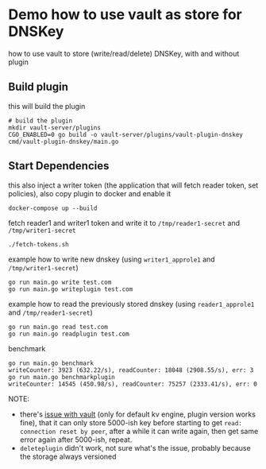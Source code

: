 
# Demo how to use vault as store for DNSKey

how to use vault to store (write/read/delete) DNSKey, with and without plugin

## Build plugin

this will build the plugin

```
# build the plugin
mkdir vault-server/plugins
CGO_ENABLED=0 go build -o vault-server/plugins/vault-plugin-dnskey cmd/vault-plugin-dnskey/main.go
```

## Start Dependencies

this also inject a writer token (the application that will fetch reader token, set policies), also copy plugin to docker and enable it

```
docker-compose up --build
```

fetch reader1 and writer1 token and write it to `/tmp/reader1-secret` and `/tmp/writer1-secret`

```
./fetch-tokens.sh
```

example how to write new dnskey (using `writer1_approle1` and `/tmp/writer1-secret`)

```
go run main.go write test.com
go run main.go writeplugin test.com
```

example how to read the previously stored dnskey (using `reader1_approle1` and `/tmp/reader1-secret`)

```
go run main.go read test.com
go run main.go readplugin test.com
```

benchmark

```
go run main.go benchmark
writeCounter: 3923 (632.22/s), readCounter: 18048 (2908.55/s), err: 3
go run main.go benchmarkplugin
writeCounter: 14545 (450.98/s), readCounter: 75257 (2333.41/s), err: 0
```

NOTE:

- there's [issue with vault](//github.com/hashicorp/vault/issues/23814) (only for default kv engine, plugin version works fine), that it can only store 5000-ish key before starting to get `read: connection reset by peer`, after a while it can write again, then get same error again 
after 5000-ish, repeat.
- `deleteplugin` didn't work, not sure what's the issue, probably because the storage always versioned



